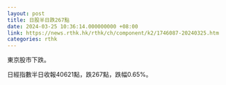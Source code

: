 ```yaml
---
layout: post
title: 日股半日跌267點
date: 2024-03-25 10:36:14.000000000 +08:00
link: https://news.rthk.hk/rthk/ch/component/k2/1746087-20240325.htm
categories: rthk
---
```


東京股市下跌。

日經指數半日收報40621點，跌267點，跌幅0.65%。
